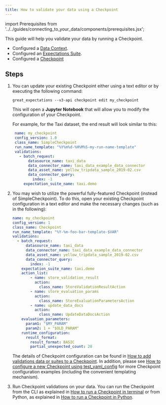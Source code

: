 ```yaml
---
title: How to validate your data using a Checkpoint
---
```


import Prerequisites from '../../guides/connecting_to_your_data/components/prerequisites.jsx';

This guide will help you validate your data by running a Checkpoint.


<Prerequisites>

- Configured a [Data Context](../../tutorials/getting_started/initialize_a_data_context.md).
- Configured an [Expectations Suite](../../tutorials/getting_started/create_your_first_expectations.md).
- Configured a [Checkpoint](./checkpoints/how_to_create_a_new_checkpoint)

</Prerequisites>

Steps
-----

1. You can update your existing Checkpoint either using a text editor or by executing the following command:

   ```console
   great_expectations --v3-api checkpoint edit my_checkpoint
   ```

   This will open a **Jupyter Notebook** that will allow you to modify the configuration of your Checkpoint.

   For example, for the Taxi dataset, the end result will look similar to this:
 
   ```yaml
    name: my_checkpoint
    config_version: 1.0
    class_name: SimpleCheckpoint
    run_name_template: "%Y%m%d-%H%M%S-my-run-name-template"
    validations:
      - batch_request:
          datasource_name: taxi_data
          data_connector_name: taxi_data_example_data_connector
          data_asset_name: yellow_tripdata_sample_2019-02.csv
          data_connector_query:
            index: -1
        expectation_suite_name: taxi.demo
   ```

2. You may wish to utilize the powerful fully-featured Checkpoint (instead of SimpleCheckpoint).  To do this, open your existing Checkpoint configuration in a text editor and make the necessary changes (such as in the following):

   ```yaml
   name: my_checkpoint
   config_version: 1
   class_name: Checkpoint
   run_name_template: "%Y-%m-foo-bar-template-$VAR"
   validations:
     - batch_request:
         datasource_name: taxi_data
         data_connector_name: taxi_data_example_data_connector
         data_asset_name: yellow_tripdata_sample_2019-02.csv
         data_connector_query:
           index: -1
       expectation_suite_name: taxi.demo
       action_list:
           - name: store_validation_result
             action:
               class_name: StoreValidationResultAction
           - name: store_evaluation_params
             action:
               class_name: StoreEvaluationParametersAction
           - name: update_data_docs
             action:
               class_name: UpdateDataDocsAction
       evaluation_parameters:
         param1: "$MY_PARAM"
         param2: 1 + "$OLD_PARAM"
       runtime_configuration:
         result_format:
           result_format: BASIC
           partial_unexpected_count: 20
   ```

   The details of Checkpoint configuration can be found in [How to add validations data or suites to a Checkpoint](./checkpoints/how_to_add_validations_data_or_suites_to_a_checkpoint).
   In addition, please see [How to configure a new Checkpoint using test_yaml_config](./checkpoints/how_to_configure_a_new_checkpoint_using_test_yaml_config.md) for more Checkpoint configuration examples (including the convenient templating mechanism).

3. Run Checkpoint validations on your data.
   You can run the Checkpoint from the CLI as explained in [How to run a Checkpoint in terminal](./checkpoints/how_to_run_a_checkpoint_in_terminal) or from Python, as explained in [How to run a Checkpoint in Python](./checkpoints/how_to_run_a_checkpoint_in_python).
